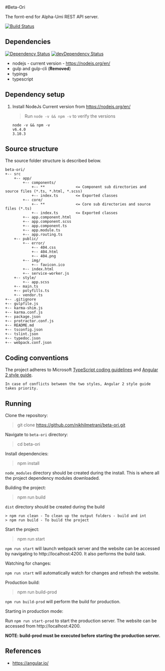#Beta-Ori

The fornt-end for Alpha-Umi REST API server.

[![Build Status](https://travis-ci.com/nikhilmetrani/beta-ori.svg?token=bQkogbxFfYCzp5uJhLW7&branch=devcenter)](https://travis-ci.com/nikhilmetrani/beta-ori)

Dependencies
-------------

<a href="https://david-dm.org/nikhilmetrani/beta-ori"><img src="https://david-dm.org/nikhilmetrani/beta-ori.svg" alt="Dependency Status"></a>
<a href="https://david-dm.org/nikhilmetrani/beta-ori/?type=dev"><img src="https://david-dm.org/nikhilmetrani/beta-ori/dev-status.svg" alt="devDependency Status"></a>

- nodejs - current version - https://nodejs.org/en/
- gulp and gulp-cli (__Removed__)
- typings
- typescript

Dependency setup
-------

1. Install NodeJs Current version from https://nodejs.org/en/
    >Run `node -v && npm -v` to verify the versions

    ```
    node -v && npm -v
    v6.4.0
    3.10.3
    ```

Source structure
-------

The source folder structure is described below.

```
beta-ori/
+-- src
    +-- app/
        +-- components/
            +-- **              <= Component sub directories and source files (*.ts, *.html, *.scss)
            +-- index.ts        <= Exported classes
        +-- core/
            +-- **              <= Core sub directories and source files (*.ts)
            +-- index.ts        <= Exported classes
        +-- app.component.html
        +-- app.component.scss
        +-- app.component.ts
        +-- app.module.ts
        +-- app.routing.ts
    +-- public/
        +-- error/
            +-- 404.css
            +-- 404.html
            +-- 404.png
        +-- img/
            +-- favicon.ico
        +-- index.html
        +-- service-worker.js
    +-- style/
        +-- app.scss
    +-- main.ts
    +-- polyfills.ts
    +-- vendor.ts
+-- .gitignore
+-- gulpfile.js
+-- karma-shim.js
+-- karma.conf.js
+-- package.json
+-- protractor.conf.js
+-- README.md
+-- tsconfig.json
+-- tslint.json
+-- typedoc.json
+-- webpack.conf.json
```

Coding conventions
-------

The project adheres to Microsoft [TypeScript coding guidelines](https://github.com/Microsoft/TypeScript/wiki/Coding-guidelines "Open link") and [Angular 2 style guide](https://angular.io/styleguide "Open link").

`In case of conflicts between the two styles, Angular 2 style guide takes priority.`

Running
-------

Clone the repository:

> git clone https://github.com/nikhilmetrani/beta-ori.git

Navigate to `beta-ori` directory:

> cd beta-ori

Install dependencies:

> npm install

`node_modules` directory should be created during the install.
This is where all the project dependency modules downloaded.

Building the project:

> npm run build

`dist` directory should be created during the build

```
> npm run clean - To clean up the output folders - build and int
> npm run build - To build the project
```

Start the project:

> npm run start

`npm run start` will launch webpack server and the website can be accessed
 by navigating to http://localhost:4200. It also performs the build task.

Watching for changes:

`npm run start` will automatically watch for changes and refresh the 
website.

Production build:

> npm run build-prod

`npm run build-prod` will perform the build for production.

Starting in production mode:

Run `npm run start-prod` to start the production server. 
The website can be accessed from http://localhost:4200.

__NOTE: build-prod must be executed before starting the production server.__

References
---------

- https://angular.io/
